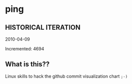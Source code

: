 # ping

## HISTORICAL ITERATION
2010-04-09

Incremented: 4694

## What is this?? 
Linux skills to hack the github commit visualization chart `;-)`
